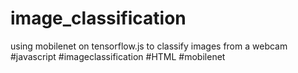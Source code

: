 # image_classification
using mobilenet on tensorflow.js to classify images from a webcam
#javascript #imageclassification #HTML #mobilenet
